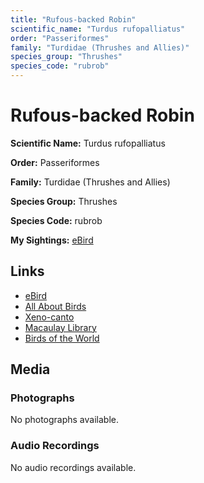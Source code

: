 ```yaml
---
title: "Rufous-backed Robin"
scientific_name: "Turdus rufopalliatus"
order: "Passeriformes"
family: "Turdidae (Thrushes and Allies)"
species_group: "Thrushes"
species_code: "rubrob"
---
```


# Rufous-backed Robin

**Scientific Name:** Turdus rufopalliatus

**Order:** Passeriformes

**Family:** Turdidae (Thrushes and Allies)

**Species Group:** Thrushes

**Species Code:** rubrob

**My Sightings:** [eBird](https://ebird.org/lifelist?r=world&time=life&spp=rubrob)

## Links
* [eBird](https://ebird.org/species/rubrob) 
* [All About Birds](https://www.allaboutbirds.org/guide/rubrob) 
* [Xeno-canto](https://www.xeno-canto.org/species/rubrob) 
* [Macaulay Library](https://search.macaulaylibrary.org/catalog?taxonCode=rubrob&sort=rating_rank_desc)
* [Birds of the World](https://birdsoftheworld.org/bow/species/rubrob)

## Media
### Photographs
No photographs available.

### Audio Recordings
No audio recordings available.

